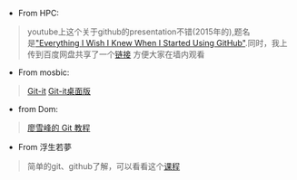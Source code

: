 - From HPC:

> youtube上这个关于github的presentation不错(2015年的),题名是["Everything I Wish I Knew When I Started Using GitHub"](https://www.youtube.com/watch?v=KDUtjZHIx44).同时，我上传到百度网盘共享了一个[链接](https://pan.baidu.com/s/1nuR9FIT) 方便大家在墙内观看

- From mosbic:

> [Git-it](http://jlord.us/git-it/index-zhtw.html)
> [Git-it桌面版](https://github.com/jlord/git-it-electron)

- from Dom:

> [廖雪峰的 Git 教程](http://www.liaoxuefeng.com/wiki/0013739516305929606dd18361248578c67b8067c8c017b000)

- From 浮生若夢

> 简单的git、github了解，可以看看这个[课程](https://www.coursera.org/learn/data-scientists-tools/home/week/2)
